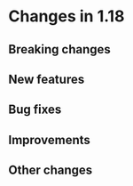 # Changes in 1.18

## Breaking changes

## New features


## Bug fixes


## Improvements


## Other changes
